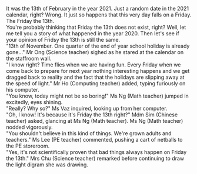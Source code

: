 It was the 13th of February in the year 2021. Just a random date in the 2021 calendar, right? Wrong. It just so happens that this very day falls on a Friday. The Friday the 13th. <br/>
You're probably thinking that Friday the 13th does not exist, right? Well, let me tell you a story of what happened in the year 2020. Then let's see if your opinion of Fridsy the 13th is still the same. <br/> 
"13th of November. One quarter of the end of year school holiday is already gone..." Mr Ong (Science teacher) sighed as he stared at the calendar on the staffroom wall. <br/>
"I know right? Time flies when we are having fun. Every Friday when we come back to prepare for next year nothing interesting happens and we get dragged back to reality and the fact that the holidays are slipping away at the speed of light." Mr Ho (Computing teacher) added, typing furiously on his computer. <br/>
"You know, today might not be so boring!" Ms Ng (Math teacher) jumped in excitedly, eyes shining. <br/>
"Really? Why so?" Ms Vaz inquired, looking up from her computer. <br/>
"Oh, I know! It's because it's Friday the 13th right?" Mdm Sim (Chinese teacher) asked, glancing at Ms Ng (Math teacher). Ms Ng (Math teacher) nodded vigorously. <br/> 
"You shouldn't believe in this kind of things. We're grown adults and teachers." Ms Lee (PE teacher) commented, pushing a cart of netballs to the PE storeroom. <br/>
"Yes, it's not scientifically proven that bad things always happen on Friday the 13th." Mrs Chu (Science teacher) remarked before continuing to draw the light digram she was drawing. 
